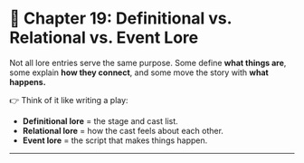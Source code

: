 # 📘 Chapter 19: Definitional vs. Relational vs. Event Lore

Not all lore entries serve the same purpose. Some define **what things are**, some explain **how they connect**, and some move the story with **what happens.**

👉 Think of it like writing a play:

* **Definitional lore** = the stage and cast list.
* **Relational lore** = how the cast feels about each other.
* **Event lore** = the script that makes things happen.

---
